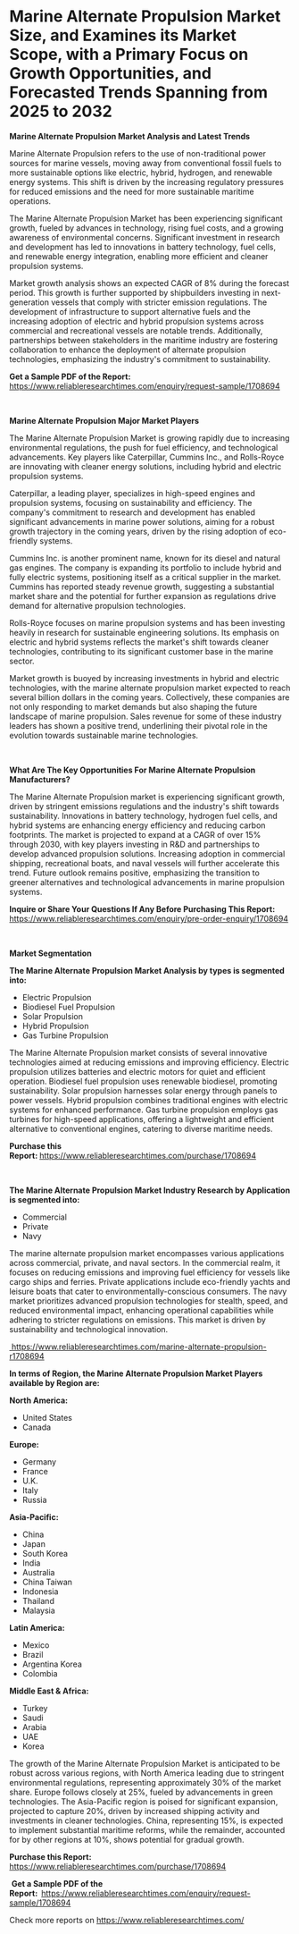 <p><h1>Marine Alternate Propulsion Market Size, and Examines its Market Scope, with a Primary Focus on Growth Opportunities, and Forecasted Trends Spanning from 2025 to 2032</h1></p><p><strong>Marine Alternate Propulsion Market Analysis and Latest Trends</strong></p>
<p><p>Marine Alternate Propulsion refers to the use of non-traditional power sources for marine vessels, moving away from conventional fossil fuels to more sustainable options like electric, hybrid, hydrogen, and renewable energy systems. This shift is driven by the increasing regulatory pressures for reduced emissions and the need for more sustainable maritime operations. </p><p>The Marine Alternate Propulsion Market has been experiencing significant growth, fueled by advances in technology, rising fuel costs, and a growing awareness of environmental concerns. Significant investment in research and development has led to innovations in battery technology, fuel cells, and renewable energy integration, enabling more efficient and cleaner propulsion systems. </p><p>Market growth analysis shows an expected CAGR of 8% during the forecast period. This growth is further supported by shipbuilders investing in next-generation vessels that comply with stricter emission regulations. The development of infrastructure to support alternative fuels and the increasing adoption of electric and hybrid propulsion systems across commercial and recreational vessels are notable trends. Additionally, partnerships between stakeholders in the maritime industry are fostering collaboration to enhance the deployment of alternate propulsion technologies, emphasizing the industry's commitment to sustainability.</p></p>
<p><strong>Get a Sample PDF of the Report:&nbsp;</strong> <a href="https://www.reliableresearchtimes.com/enquiry/request-sample/1708694?utm_campaign=2633&utm_medium=2&utm_source=Github&utm_content=ia&utm_term=27032025&utm_id=marine-alternate-propulsion">https://www.reliableresearchtimes.com/enquiry/request-sample/1708694</a></p>
<p>&nbsp;</p>
<p><strong>Marine Alternate Propulsion Major Market Players</strong></p>
<p><p>The Marine Alternate Propulsion Market is growing rapidly due to increasing environmental regulations, the push for fuel efficiency, and technological advancements. Key players like Caterpillar, Cummins Inc., and Rolls-Royce are innovating with cleaner energy solutions, including hybrid and electric propulsion systems.</p><p>Caterpillar, a leading player, specializes in high-speed engines and propulsion systems, focusing on sustainability and efficiency. The company's commitment to research and development has enabled significant advancements in marine power solutions, aiming for a robust growth trajectory in the coming years, driven by the rising adoption of eco-friendly systems.</p><p>Cummins Inc. is another prominent name, known for its diesel and natural gas engines. The company is expanding its portfolio to include hybrid and fully electric systems, positioning itself as a critical supplier in the market. Cummins has reported steady revenue growth, suggesting a substantial market share and the potential for further expansion as regulations drive demand for alternative propulsion technologies.</p><p>Rolls-Royce focuses on marine propulsion systems and has been investing heavily in research for sustainable engineering solutions. Its emphasis on electric and hybrid systems reflects the market's shift towards cleaner technologies, contributing to its significant customer base in the marine sector.</p><p>Market growth is buoyed by increasing investments in hybrid and electric technologies, with the marine alternate propulsion market expected to reach several billion dollars in the coming years. Collectively, these companies are not only responding to market demands but also shaping the future landscape of marine propulsion. Sales revenue for some of these industry leaders has shown a positive trend, underlining their pivotal role in the evolution towards sustainable marine technologies.</p></p>
<p>&nbsp;</p>
<p><strong>What Are The Key Opportunities For Marine Alternate Propulsion Manufacturers?</strong></p>
<p><p>The Marine Alternate Propulsion market is experiencing significant growth, driven by stringent emissions regulations and the industry's shift towards sustainability. Innovations in battery technology, hydrogen fuel cells, and hybrid systems are enhancing energy efficiency and reducing carbon footprints. The market is projected to expand at a CAGR of over 15% through 2030, with key players investing in R&D and partnerships to develop advanced propulsion solutions. Increasing adoption in commercial shipping, recreational boats, and naval vessels will further accelerate this trend. Future outlook remains positive, emphasizing the transition to greener alternatives and technological advancements in marine propulsion systems.</p></p>
<p><strong>Inquire or Share Your Questions If Any Before Purchasing This Report:</strong> <a href="https://www.reliableresearchtimes.com/enquiry/pre-order-enquiry/1708694?utm_campaign=2633&utm_medium=2&utm_source=Github&utm_content=ia&utm_term=27032025&utm_id=marine-alternate-propulsion">https://www.reliableresearchtimes.com/enquiry/pre-order-enquiry/1708694</a></p>
<p>&nbsp;</p>
<p><strong>Market Segmentation</strong></p>
<p><strong>The Marine Alternate Propulsion Market Analysis by types is segmented into:</strong></p>
<p><ul><li>Electric Propulsion</li><li>Biodiesel Fuel Propulsion</li><li>Solar Propulsion</li><li>Hybrid Propulsion</li><li>Gas Turbine Propulsion</li></ul></p>
<p><p>The Marine Alternate Propulsion market consists of several innovative technologies aimed at reducing emissions and improving efficiency. Electric propulsion utilizes batteries and electric motors for quiet and efficient operation. Biodiesel fuel propulsion uses renewable biodiesel, promoting sustainability. Solar propulsion harnesses solar energy through panels to power vessels. Hybrid propulsion combines traditional engines with electric systems for enhanced performance. Gas turbine propulsion employs gas turbines for high-speed applications, offering a lightweight and efficient alternative to conventional engines, catering to diverse maritime needs.</p></p>
<p><strong>Purchase this Report:&nbsp;</strong><a href="https://www.reliableresearchtimes.com/purchase/1708694?utm_campaign=2633&utm_medium=2&utm_source=Github&utm_content=ia&utm_term=27032025&utm_id=marine-alternate-propulsion">https://www.reliableresearchtimes.com/purchase/1708694</a></p>
<p>&nbsp;</p>
<p><strong>The Marine Alternate Propulsion Market Industry Research by Application is segmented into:</strong></p>
<p><ul><li>Commercial</li><li>Private</li><li>Navy</li></ul></p>
<p><p>The marine alternate propulsion market encompasses various applications across commercial, private, and naval sectors. In the commercial realm, it focuses on reducing emissions and improving fuel efficiency for vessels like cargo ships and ferries. Private applications include eco-friendly yachts and leisure boats that cater to environmentally-conscious consumers. The navy market prioritizes advanced propulsion technologies for stealth, speed, and reduced environmental impact, enhancing operational capabilities while adhering to stricter regulations on emissions. This market is driven by sustainability and technological innovation.</p></p>
<p><a href="https://www.reliableresearchtimes.com/marine-alternate-propulsion-r1708694?utm_campaign=2633&utm_medium=2&utm_source=Github&utm_content=ia&utm_term=27032025&utm_id=marine-alternate-propulsion">&nbsp;https://www.reliableresearchtimes.com/marine-alternate-propulsion-r1708694</a></p>
<p><strong>In terms of Region, the Marine Alternate Propulsion Market Players available by Region are:</strong></p>
<p>
    <p> <strong> North America: </strong>
        <ul>
            <li>United States</li>
            <li>Canada</li>
        </ul>
        </p> 
    <p> <strong> Europe: </strong>
        <ul>
            <li>Germany</li>
            <li>France</li>
            <li>U.K.</li>
            <li>Italy</li>
            <li>Russia</li>
        </ul>
        </p> 
    <p> <strong> Asia-Pacific: </strong>
        <ul>
            <li>China</li>
            <li>Japan</li>
            <li>South Korea</li>
            <li>India</li>
            <li>Australia</li>
            <li>China Taiwan</li>
            <li>Indonesia</li>
            <li>Thailand</li>
            <li>Malaysia</li>
        </ul>
        </p> 
    <p> <strong> Latin America: </strong>
        <ul>
            <li>Mexico</li>
            <li>Brazil</li>
            <li>Argentina Korea</li>
            <li>Colombia</li>
        </ul>
        </p> 
    <p> <strong> Middle East & Africa: </strong>
        <ul>
            <li>Turkey</li>
            <li>Saudi</li>
            <li>Arabia</li>
            <li>UAE</li>
            <li>Korea</li>
        </ul>
    </p>
    </p>
<p><p>The growth of the Marine Alternate Propulsion Market is anticipated to be robust across various regions, with North America leading due to stringent environmental regulations, representing approximately 30% of the market share. Europe follows closely at 25%, fueled by advancements in green technologies. The Asia-Pacific region is poised for significant expansion, projected to capture 20%, driven by increased shipping activity and investments in cleaner technologies. China, representing 15%, is expected to implement substantial maritime reforms, while the remainder, accounted for by other regions at 10%, shows potential for gradual growth.</p></p>
<p><strong>Purchase this Report: </strong><a href="https://www.reliableresearchtimes.com/purchase/1708694?utm_campaign=2633&utm_medium=2&utm_source=Github&utm_content=ia&utm_term=27032025&utm_id=marine-alternate-propulsion">https://www.reliableresearchtimes.com/purchase/1708694</a></p>
<p>&nbsp;<strong>Get a Sample PDF of the Report:&nbsp;&nbsp;</strong><a href="https://www.reliableresearchtimes.com/enquiry/request-sample/1708694?utm_campaign=2633&utm_medium=2&utm_source=Github&utm_content=ia&utm_term=27032025&utm_id=marine-alternate-propulsion">https://www.reliableresearchtimes.com/enquiry/request-sample/1708694</a></p>
<p><strong></strong></p>
<p>Check more reports on <a href="https://www.reliableresearchtimes.com/?utm_campaign=2633&utm_medium=2&utm_source=Github&utm_content=ia&utm_term=27032025&utm_id=marine-alternate-propulsion">https://www.reliableresearchtimes.com/</a></p>